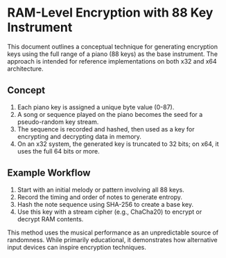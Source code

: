 # RAM-Level Encryption with 88 Key Instrument

This document outlines a conceptual technique for generating encryption keys using the full range of a piano (88 keys) as the base instrument. The approach is intended for reference implementations on both x32 and x64 architecture.

## Concept

1. Each piano key is assigned a unique byte value (0-87).
2. A song or sequence played on the piano becomes the seed for a pseudo-random key stream.
3. The sequence is recorded and hashed, then used as a key for encrypting and decrypting data in memory.
4. On an x32 system, the generated key is truncated to 32 bits; on x64, it uses the full 64 bits or more.

## Example Workflow

1. Start with an initial melody or pattern involving all 88 keys.
2. Record the timing and order of notes to generate entropy.
3. Hash the note sequence using SHA-256 to create a base key.
4. Use this key with a stream cipher (e.g., ChaCha20) to encrypt or decrypt RAM contents.

This method uses the musical performance as an unpredictable source of randomness. While primarily educational, it demonstrates how alternative input devices can inspire encryption techniques.
